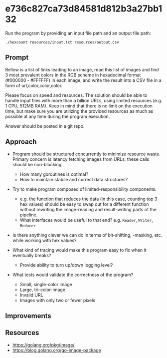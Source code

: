 # e736c827ca73d84581d812b3a27bb132

Run the program by providing an input file path and an output file path:
```
./hexcount resources/input.txt resources/output.csv
```

## Prompt

Bellow is a list of links leading to an image, read this list of images and find 3 most prevalent colors in the RGB scheme in hexadecimal format (#000000 - #FFFFFF) in each image, and write the result into a CSV file in a form of url,color,color,color.

Please focus on speed and resources. The solution should be able to handle input files with more than a billion URLs, using limited resources (e.g. 1 CPU, 512MB RAM). Keep in mind that there is no limit on the execution time, but make sure you are utilizing the provided resources as much as possible at any time during the program execution.

Answer should be posted in a git repo.

## Approach

* Program should be structured concurrently to minimize resource waste. Primary concern is latency fetching images from URLs; these calls should be non-blocking.
  * How many goroutines is optimal?
  * How to maintain stabile and correct data structures?

* Try to make program composed of limited-responsibility components.
  * e.g. the function that reduces the data (in this case, counting top 3 hex values) should be easy to swap out for a different function without rewriting the image-reading and result-writing parts of the pipeline.
  * What interfaces would be useful to that end? e.g. `Reader`, `Writer`, `Reducer`

* Is there anything clever we can do in terms of bit-shifting, -masking, etc. while working with hex values?

* What kind of tracing would make this program easy to fix when it eventually breaks?
  * Provide ability to turn up/down logging level?

* What tests would validate the correctness of the program?
  * Small, single-color image
  * Large, tri-color-image
  * Invalid URL
  * Images with only two or fewer pixels

## Improvements



## Resources

* https://golang.org/pkg/image/
* https://blog.golang.org/go-image-package
